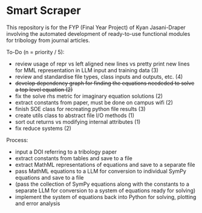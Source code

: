 # **Smart Scraper**

This repository is for the FYP (Final Year Project) of Kyan Jasani-Draper involving the automated development of ready-to-use functional modules for tribology from journal articles.

To-Do (n = priority / 5):
- review usage of repr vs left aligned new lines vs pretty print new lines for MML representation in LLM input and training data (3)
- review and standardise file types, class inputs and outputs, etc. (4)
- ~~develop dependency graph for finding the equations neededed to solve a top level equation (2)~~
- fix the solve rhs metric for imaginary equation solutions (2)
- extract constants from paper, must be done on campus wifi (2)
- finish SOE class for recreating python file results (3)
- create utils class to abstract file I/O methods (1)
- sort out returns vs modifying internal attributes (1)
- fix reduce systems (2)

Process:
- input a DOI referring to a tribology paper
- extract constants from tables and save to a file
- extract MathML representations of equations and save to a separate file
- pass MathML equations to a LLM for conversion to individual SymPy equations and save to a file
- (pass the collection of SymPy equations along with the constants to a separate LLM for conversion to a system of equations ready for solving)
- implement the system of equations back into Python for solving, plotting and error analysis

